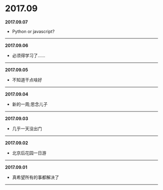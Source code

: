 # 2017.09

**2017.09.07**
*   Python or javascript?
---

**2017.09.06**
*   必须得学习了......
---

**2017.09.05**
*   不知道干点啥好
---

**2017.09.04**
*    新的一周;思念儿子
---

**2017.09.03**
*   几乎一天没出门
---

**2017.09.02**
*   北京后花园一日游
---

**2017.09.01**
*   真希望所有的事都解决了
---
